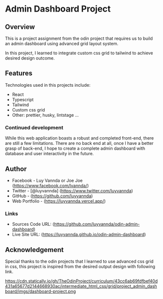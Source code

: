 # Admin Dashboard Project

## Overview

This is a project assignment from the odin project that requires us to build an admin dashboard using advanced grid layout system.

In this project, I learned to integrate custom css grid to tailwind to achieve desired design outcome.

## Features

Technologies used in this projects include:

- React
- Typescript
- Tailwind
- Custom css grid
- Other: prettier, husky, lintstage ...

### Continued development

While this web application boasts a robust and completed front-end, there are still a few limitations. There are no back end at all, once I have a better grasp of back-end, I hope to create a complete admin dashboard with database and user interactivity in the future.

## Author

- Facebook - Luy Vannda or Joe Joe (https://www.facebook.com/lvannda/)
- Twitter - [@luyvannda] (https://www.twitter.com/luyvannda)
- GitHub - (https://github.com/luyvannda)
- Web Portfolio - (https://luyvannda.vercel.app/)

### Links

- Sources Code URL: (https://github.com/luyvannda/odin-admin-dashboard)
- Live Site URL: (https://luyvannda.github.io/odin-admin-dashboard)

## Acknowledgement

Special thanks to the odin projects that I learned to use advanced css grid in css, this project is inspired from the desired output design with following link.

https://cdn.statically.io/gh/TheOdinProject/curriculum/43cc6ab69fdfbef40d431a65677d2144668930ac/intermediate_html_css/grid/project_admin_dashboard/imgs/dashboard-project.png
